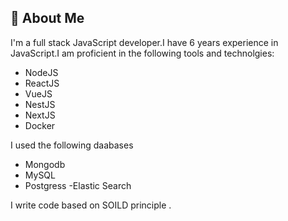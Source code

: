 ## 🚀 About Me
I'm a full stack  JavaScript developer.I have 6 years 
experience in JavaScript.I am proficient in the following tools and technolgies:
- NodeJS
- ReactJS
- VueJS
- NestJS
- NextJS
- Docker

I used the following daabases
- Mongodb
- MySQL
- Postgress
-Elastic Search

I write  code based on SOILD  principle .
